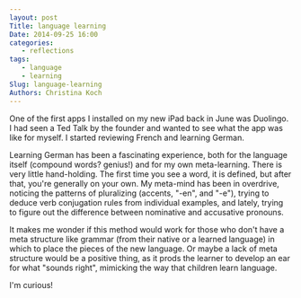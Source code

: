 ```yaml
---
layout: post
Title: language learning
Date: 2014-09-25 16:00
categories: 
   - reflections
tags: 
   - language
   - learning
Slug: language-learning
Authors: Christina Koch
---
```


One of the first apps I installed on my new iPad back in June was Duolingo.  I had seen a Ted Talk by the founder and wanted to see what the app was like for myself.  I started reviewing French and learning German.  

Learning German has been a fascinating experience, both for the language itself (compound words? genius!) and for my own meta-learning.  There is very little hand-holding.  The first time you see a word, it is defined, but after that, you're generally on your own.  My meta-mind has been in overdrive, noticing the patterns of pluralizing (accents, "-en", and "-e"), trying to deduce verb conjugation rules from individual examples, and lately, trying to figure out the difference between nominative and accusative pronouns.  

It makes me wonder if this method would work for those who don't have a meta structure like grammar (from their native or a learned language) in which to place the pieces of the new language.  Or maybe a lack of meta structure would be a positive thing, as it prods the learner to develop an ear for what "sounds right", mimicking the way that children learn language.  

I'm curious!  